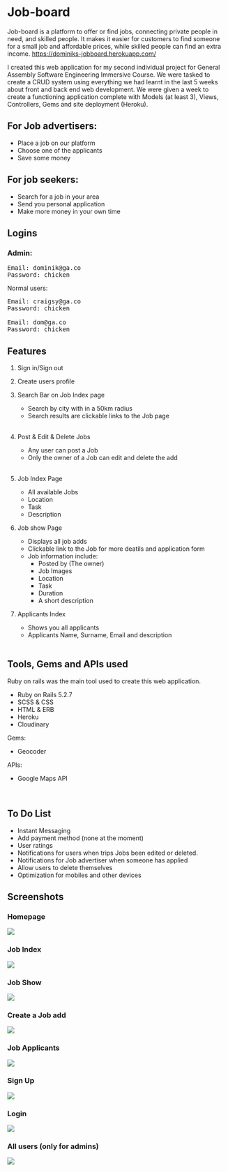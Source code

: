 # Job-board
Job-board is a platform to offer or find jobs, connecting private people in need, and skilled people. It makes it easier for customers to find someone for a small job and affordable prices, while skilled people can find an extra income. 
https://dominiks-jobboard.herokuapp.com/

I created this web application for my second individual project for General Assembly Software Engineering Immersive Course. We were tasked to create a CRUD system using everything we had learnt in the last 5 weeks about front and back end web development. We were given a week to create a functioning application complete with Models (at least 3), Views, Controllers, Gems and site deployment (Heroku).

## For Job advertisers:
- Place a job on our platform
- Choose one of the applicants 
- Save some money


## For job seekers:
- Search for a job in your area
- Send you personal application
- Make more money in your own time

## Logins

### Admin:
<pre>
Email: dominik@ga.co 
Password: chicken
</pre>

Normal users:
<pre>
Email: craigsy@ga.co
Password: chicken

Email: dom@ga.co
Password: chicken
</pre>

## Features

1. Sign in/Sign out

2. Create users profile

3. Search Bar on Job Index page

    * Search by city with in a 50km radius
    * Search results are clickable links to the Job page

    <br/>

4. Post & Edit & Delete Jobs
    * Any user can post a Job
    * Only the owner of a Job can edit and delete the add

     <br/>

5. Job Index Page
    * All available Jobs
    * Location 
    * Task
    * Description 

6. Job show Page
    * Displays all job adds
    * Clickable link to the Job for more deatils and application form
    * Job information include:
        * Posted by (The owner)
        * Job Images
        * Location
        * Task
        * Duration
        * A short description

7. Applicants Index
    * Shows you all applicants
    * Applicants Name, Surname, Email and description

    <br/>

## Tools, Gems and APIs used

Ruby on rails was the main tool used to create this web application.
* Ruby on Rails 5.2.7
* SCSS & CSS 
* HTML & ERB
* Heroku
* Cloudinary

Gems:
* Geocoder

APIs:
* Google Maps API

<br/>

## To Do List

* Instant Messaging
* Add payment method (none at the moment)
* User ratings
* Notifications for users when trips Jobs been edited or deleted. 
* Notifications for Job advertiser when someone has applied
* Allow users to delete themselves
* Optimization for mobiles and other devices

## Screenshots
### Homepage
![](/app/assets/images/screen1.png)

### Job Index
![](/app/assets/images/jobindex.png)

### Job Show
![](/app/assets/images/jobShow.png)

### Create a Job add
![](/app/assets/images/createJob.png)

### Job Applicants 
![](/app/assets/images/applicants.png)

### Sign Up
![](/app/assets/images/SignUp.png)

### Login
![](/app/assets/images/LogIn.png)

### All users (only for admins)
![](/app/assets/images/users.png)